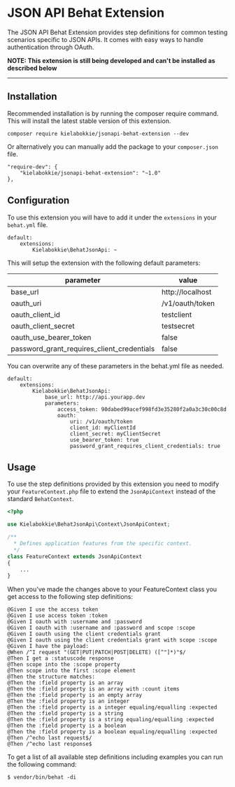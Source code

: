 # JSON API Behat Extension

The JSON API Behat Extension provides step definitions for common testing scenarios specific to JSON APIs. It comes with easy ways to handle authentication through OAuth.

**NOTE: This extension is still being developed and can't be installed as described below**

---

## Installation

Recommended installation is by running the composer require command. This will install the latest stable version of this extension.

    composer require kielabokkie/jsonapi-behat-extension --dev

Or alternatively you can manually add the package to your `composer.json` file.

    "require-dev": {
        "kielabokkie/jsonapi-behat-extension": "~1.0"
    },

## Configuration

To use this extension you will have to add it under the `extensions` in your `behat.yml` file.

    default:
        extensions:
            Kielabokkie\BehatJsonApi: ~

This will setup the extension with the following default parameters:

| parameter                                  | value            |
|--------------------------------------------|------------------|
| base_url                                   | http://localhost |
| oauth_uri                                  | /v1/oauth/token  |
| oauth_client_id                            | testclient       |
| oauth_client_secret                        | testsecret       |
| oauth_use_bearer_token                     | false            |
| password_grant_requires_client_credentials | false            |

You can overwrite any of these parameters in the behat.yml file as needed.

    default:
        extensions:
            Kielabokkie\BehatJsonApi:
                base_url: http://api.yourapp.dev
                parameters:
                    access_token: 90dabed99acef998fd3e35280f2a0a3c30c00c8d
                    oauth:
                        uri: /v1/oauth/token
                        client_id: myClientId
                        client_secret: myClientSecret
                        use_bearer_token: true
                        password_grant_requires_client_credentials: true

## Usage

To use the step definitions provided by this extension you need to modify your `FeatureContext.php` file to extend the `JsonApiContext` instead of the standard `BehatContext`.


```php
<?php

use Kielabokkie\BehatJsonApi\Context\JsonApiContext;

/**
  * Defines application features from the specific context.
  */
class FeatureContext extends JsonApiContext
{
    ...
}
```

When you've made the changes above to your FeatureContext class you get access to the following step definitions:

    @Given I use the access token
    @Given I use access token :token
    @Given I oauth with :username and :password
    @Given I oauth with :username and :password and scope :scope
    @Given I oauth using the client credentials grant
    @Given I oauth using the client credentials grant with scope :scope
    @Given I have the payload:
    @When /^I request "(GET|PUT|PATCH|POST|DELETE) ([^"]*)"$/
    @Then I get a :statuscode response
    @Then scope into the :scope property
    @Then scope into the first :scope element
    @Then the structure matches:
    @Then the :field property is an array
    @Then the :field property is an array with :count items
    @Then the :field property is an empty array
    @Then the :field property is an integer
    @Then the :field property is a integer equaling/equalling :expected
    @Then the :field property is a string
    @Then the :field property is a string equaling/equalling :expected
    @Then the :field property is a boolean
    @Then the :field property is a boolean equaling/equalling :expected
    @Then /^echo last request$/
    @Then /^echo last response$


To get a list of all available step definitions including examples you can run the following command:

    $ vendor/bin/behat -di
